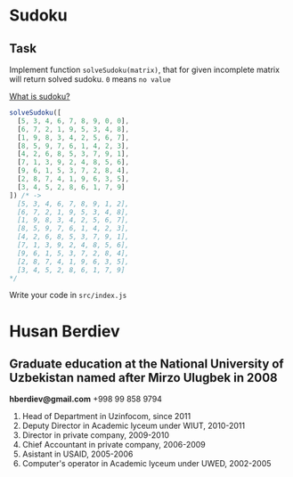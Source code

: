 # Sudoku

## Task

Implement function `solveSudoku(matrix)`, that for given incomplete matrix will return solved sudoku. `0` means `no value`

[What is sudoku?](https://en.wikipedia.org/wiki/Sudoku)

```js
solveSudoku([
  [5, 3, 4, 6, 7, 8, 9, 0, 0],
  [6, 7, 2, 1, 9, 5, 3, 4, 8],
  [1, 9, 8, 3, 4, 2, 5, 6, 7],
  [8, 5, 9, 7, 6, 1, 4, 2, 3],
  [4, 2, 6, 8, 5, 3, 7, 9, 1],
  [7, 1, 3, 9, 2, 4, 8, 5, 6],
  [9, 6, 1, 5, 3, 7, 2, 8, 4],
  [2, 8, 7, 4, 1, 9, 6, 3, 5],
  [3, 4, 5, 2, 8, 6, 1, 7, 9]
]) /* ->
  [5, 3, 4, 6, 7, 8, 9, 1, 2],
  [6, 7, 2, 1, 9, 5, 3, 4, 8],
  [1, 9, 8, 3, 4, 2, 5, 6, 7],
  [8, 5, 9, 7, 6, 1, 4, 2, 3],
  [4, 2, 6, 8, 5, 3, 7, 9, 1],
  [7, 1, 3, 9, 2, 4, 8, 5, 6],
  [9, 6, 1, 5, 3, 7, 2, 8, 4],
  [2, 8, 7, 4, 1, 9, 6, 3, 5],
  [3, 4, 5, 2, 8, 6, 1, 7, 9]
*/

```

Write your code in `src/index.js`
<h1>Husan Berdiev</h1>
<h2>Graduate education at the National University of Uzbekistan named after Mirzo Ulugbek in 2008</h2>
<b>hberdiev@gmail.com</b>
+998 99 858 9794
<ol>
  <li>Head of Department in Uzinfocom, since 2011</li>
  <li>Deputy Director in Academic lyceum under WIUT, 2010-2011</li>  
  <li>Director in private company, 2009-2010</li>
  <li>Chief Accountant in private company, 2006-2009</li>
  <li>Asistant in USAID, 2005-2006</li>
  <li>Computer's operator in Academic lyceum under UWED, 2002-2005</li>
</ol>
